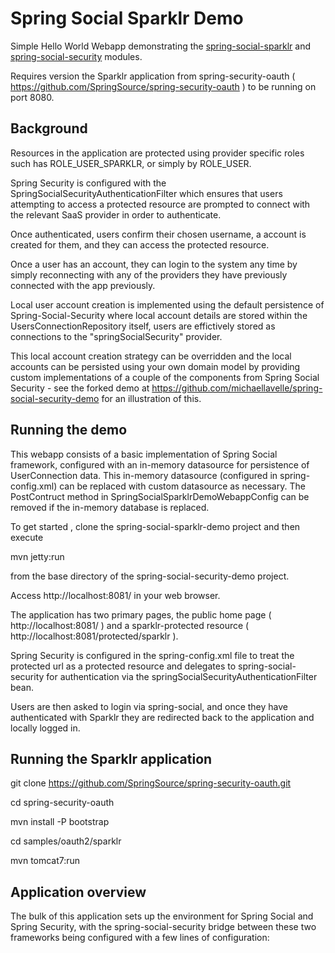 Spring Social Sparklr Demo
===========================

Simple Hello World Webapp demonstrating the <a href="https://github.com/michaellavelle/spring-social-sparklr">
spring-social-sparklr</a> and <a href="https://github.com/socialsignin/spring-social-security">
spring-social-security</a> modules.

Requires version the Sparklr application from spring-security-oauth ( https://github.com/SpringSource/spring-security-oauth ) 
to be running on port 8080.


Background
----------


Resources in the application are protected using provider specific roles such has ROLE_USER_SPARKLR, or
simply by ROLE_USER.

Spring Security is configured with the SpringSocialSecurityAuthenticationFilter which ensures that users attempting to
access a protected resource are prompted to connect with the relevant SaaS provider in order to authenticate.  

Once authenticated, users confirm their chosen username, a account is created for them, and they can access the protected resource.

Once a user has an account, they can login to the system any time by simply reconnecting with any of the providers
they have previously connected with the app previously.

Local user account creation is implemented using the default persistence of Spring-Social-Security where local account
details are stored within the UsersConnectionRepository itself, users are effictively stored as connections to the
"springSocialSecurity" provider.

This local account creation strategy can be overridden and the local accounts can be persisted using your own domain model
by providing custom implementations of a couple of the components
from Spring Social Security - see the forked demo at https://github.com/michaellavelle/spring-social-security-demo for an illustration of this.

Running the demo
----------------

This webapp consists of a basic implementation of Spring Social framework, configured with an in-memory datasource
for persistence of UserConnection data.   This in-memory datasource (configured in spring-config.xml) can be replaced
with custom datasource as necessary.  The PostContruct method in SpringSocialSparklrDemoWebappConfig can be removed if the
in-memory database is replaced.

To get started , clone the spring-social-sparklr-demo project and then execute

mvn jetty:run

from the base directory of the spring-social-security-demo project.

Access http://localhost:8081/ in your web browser.

The application has two primary pages, the public home page ( http://localhost:8081/ ) and a sparklr-protected resource
( http://localhost:8081/protected/sparklr ).    

Spring Security is configured in the spring-config.xml file to treat the protected url as a protected resource and delegates
to spring-social-security for authentication via the springSocialSecurityAuthenticationFilter bean.

Users are then asked to login via spring-social, and once they have authenticated with Sparklr they are redirected back
to the application and locally logged in.

Running the Sparklr application
------------------------------------------

git clone https://github.com/SpringSource/spring-security-oauth.git

cd spring-security-oauth

mvn install -P bootstrap

cd samples/oauth2/sparklr

mvn tomcat7:run

Application overview
--------------------

The bulk of this application sets up the environment for Spring Social and Spring Security, with the spring-social-security
bridge between these two frameworks being configured with a few lines of configuration:

